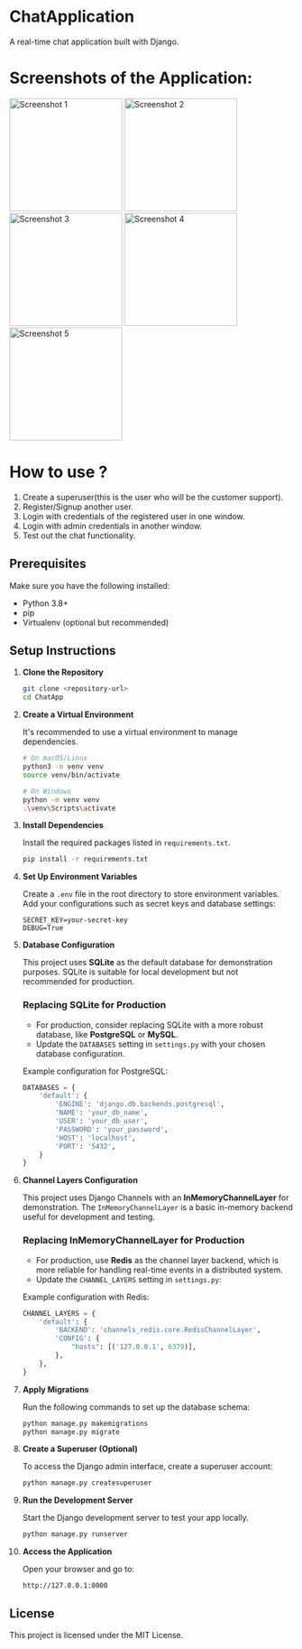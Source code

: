 # ChatApplication

A real-time chat application built with Django.

# Screenshots of the Application:

<img src="https://github.com/user-attachments/assets/f3186d84-d684-48d5-9efd-50d2020e4af2" alt="Screenshot 1" width="200" style="display:inline;">
<img src="https://github.com/user-attachments/assets/f8b209c6-d358-4235-992d-434a4a967e1e" alt="Screenshot 2" width="200" style="display:inline;">
<img src="https://github.com/user-attachments/assets/6de739a4-a848-48f5-8f7d-4e2881b15e42" alt="Screenshot 3" width="200" style="display:inline;">
<img src="https://github.com/user-attachments/assets/93443b16-f135-4877-9f28-eb88fe3a54ca" alt="Screenshot 4" width="200" style="display:inline;">
<img src="https://github.com/user-attachments/assets/1e426390-852e-4aaf-991c-5c1911570872" alt="Screenshot 5" width="200" style="display:inline;">





# How to use ?

1) Create a superuser(this is the user who will be the customer support).
2) Register/Signup another user.
3) Login with credentials of the registered user in one window.
4) Login with admin credentials in another window.
5) Test out the chat functionality.






## Prerequisites

Make sure you have the following installed:
- Python 3.8+
- pip
- Virtualenv (optional but recommended)

## Setup Instructions

1. **Clone the Repository**

   ```bash
   git clone <repository-url>
   cd ChatApp
   ```

2. **Create a Virtual Environment**

   It's recommended to use a virtual environment to manage dependencies.

   ```bash
   # On macOS/Linux
   python3 -m venv venv
   source venv/bin/activate

   # On Windows
   python -m venv venv
   .\venv\Scripts\activate
   ```

3. **Install Dependencies**

   Install the required packages listed in `requirements.txt`.

   ```bash
   pip install -r requirements.txt
   ```

4. **Set Up Environment Variables**

   Create a `.env` file in the root directory to store environment variables. Add your configurations such as secret keys and database settings:

   ```plaintext
   SECRET_KEY=your-secret-key
   DEBUG=True
   ```

5. **Database Configuration**

   This project uses **SQLite** as the default database for demonstration purposes. SQLite is suitable for local development but not recommended for production.

   ### Replacing SQLite for Production
   - For production, consider replacing SQLite with a more robust database, like **PostgreSQL** or **MySQL**.
   - Update the `DATABASES` setting in `settings.py` with your chosen database configuration.

   Example configuration for PostgreSQL:
   ```python
   DATABASES = {
       'default': {
           'ENGINE': 'django.db.backends.postgresql',
           'NAME': 'your_db_name',
           'USER': 'your_db_user',
           'PASSWORD': 'your_password',
           'HOST': 'localhost',
           'PORT': '5432',
       }
   }
   ```

6. **Channel Layers Configuration**

   This project uses Django Channels with an **InMemoryChannelLayer** for demonstration. The `InMemoryChannelLayer` is a basic in-memory backend useful for development and testing.

   ### Replacing InMemoryChannelLayer for Production
   - For production, use **Redis** as the channel layer backend, which is more reliable for handling real-time events in a distributed system.
   - Update the `CHANNEL_LAYERS` setting in `settings.py`:

   Example configuration with Redis:
   ```python
   CHANNEL_LAYERS = {
       'default': {
           'BACKEND': 'channels_redis.core.RedisChannelLayer',
           'CONFIG': {
               "hosts": [('127.0.0.1', 6379)],
           },
       },
   }
   ```

7. **Apply Migrations**

   Run the following commands to set up the database schema:

   ```bash
   python manage.py makemigrations
   python manage.py migrate
   ```

8. **Create a Superuser (Optional)**

   To access the Django admin interface, create a superuser account:

   ```bash
   python manage.py createsuperuser
   ```

9. **Run the Development Server**

   Start the Django development server to test your app locally.

   ```bash
   python manage.py runserver
   ```

10. **Access the Application**

    Open your browser and go to:

    ```
    http://127.0.0.1:8000
    ```


## License

This project is licensed under the MIT License.
